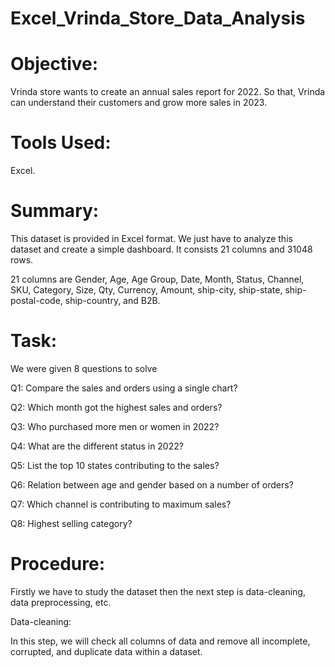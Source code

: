 # Excel_Vrinda_Store_Data_Analysis

# Objective:
Vrinda store wants to create an annual sales report for 2022. So that, Vrinda can understand their customers and grow more sales in 2023.
# Tools Used:
Excel.
# Summary:
This dataset is provided in Excel format. We just have to analyze this dataset and create a simple dashboard. It consists 21 columns and 31048 rows.

21 columns are Gender, Age, Age Group, Date, Month, Status, Channel, SKU, Category, Size, Qty, Currency, Amount, ship-city, ship-state, ship-postal-code, ship-country, and B2B.
# Task:
We were given 8 questions to solve

Q1: Compare the sales and orders using a single chart?

Q2: Which month got the highest sales and orders?

Q3: Who purchased more men or women in 2022?

Q4: What are the different status in 2022?

Q5: List the top 10 states contributing to the sales?

Q6: Relation between age and gender based on a number of orders?

Q7: Which channel is contributing to maximum sales?

Q8: Highest selling category?

# Procedure: 

Firstly we have to study the dataset then the next step is data-cleaning, data preprocessing, etc.

Data-cleaning:

In this step, we will check all columns of data and remove all incomplete, corrupted, and duplicate data within a dataset.


